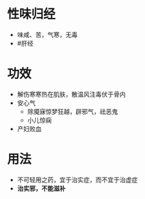 # 性味归经
- 味咸、苦，气寒，无毒
-  #肝经 
# 功效
- 解伤寒寒热在肌肤，散温风注毒伏于骨内
- 安心气
    - 除魇寐惊梦狂越，辟邪气，祛恶鬼
    - 小儿惊痫
 - 产妇败血
# 用法
- 不可轻用之药，宜于治实症，而不宜于治虚症
- **治实邪，不能滋补**
